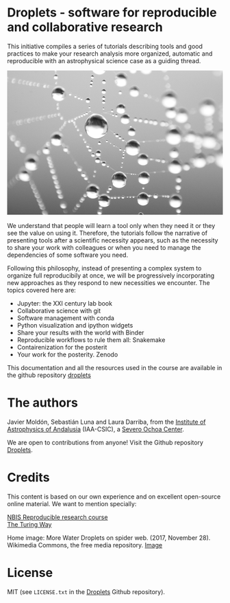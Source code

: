 
# Droplets - software for reproducible and collaborative research

This initiative compiles a series of tutorials describing tools and good
practices to make your research analysis more organized, automatic and reproducible with
an astrophysical science case as a guiding thread.


![](images/intro_water_droplets.png)

We understand that people will learn a tool only when they need it or they see
the value on using it. Therefore, the tutorials follow the narrative of
presenting tools after a scientific necessity appears, such as the necessity to
share your work with colleagues or when you need to manage the dependencies of
some software you need.

Following this philosophy, instead of presenting a complex system to organize full reproducibily at once, we will be progressively incorporating new approaches as they respond to new necessities we encounter. The topics covered here are:

- Jupyter: the XXI century lab book
- Collaborative science with git
- Software management with conda
- Python visualization and ipython widgets
- Share your results with the world with Binder
- Reproducible workflows to rule them all: Snakemake
- Contairenization for the posterit
- Your work for the posterity. Zenodo


This documentation and all the resources used in the course are available in the github repository [droplets](https://github.com/spsrc/droplets)



# The authors

Javier Moldón, Sebastián Luna and Laura Darriba, from the [Institute of Astrophysics of Andalusia](https://www.iaa.csic.es/) (IAA-CSIC), a [Severo Ochoa Center](http://so.iaa.csic.es/).

We are open to contributions from anyone! Visit the Github repository  [Droplets](https://github.com/spsrc/droplets).

# Credits
This content is based on our own experience and on excellent open-source online material. We want to mention specially:

[NBIS Reproducible research course](https://nbis-reproducible-research.readthedocs.io/en/latest/)  
[The Turing Way](https://the-turing-way.netlify.com/introduction/introduction)

Home image: More Water Droplets on spider web. (2017, November 28). Wikimedia Commons, the free media repository. [Image]( https://commons.wikimedia.org/w/index.php?title=File:More_Water_Droplets_on_spider_web.jpg&oldid=269742797)

# License
MIT (see `LICENSE.txt` in the [Droplets](https://github.com/spsrc/droplets) Github repository).

